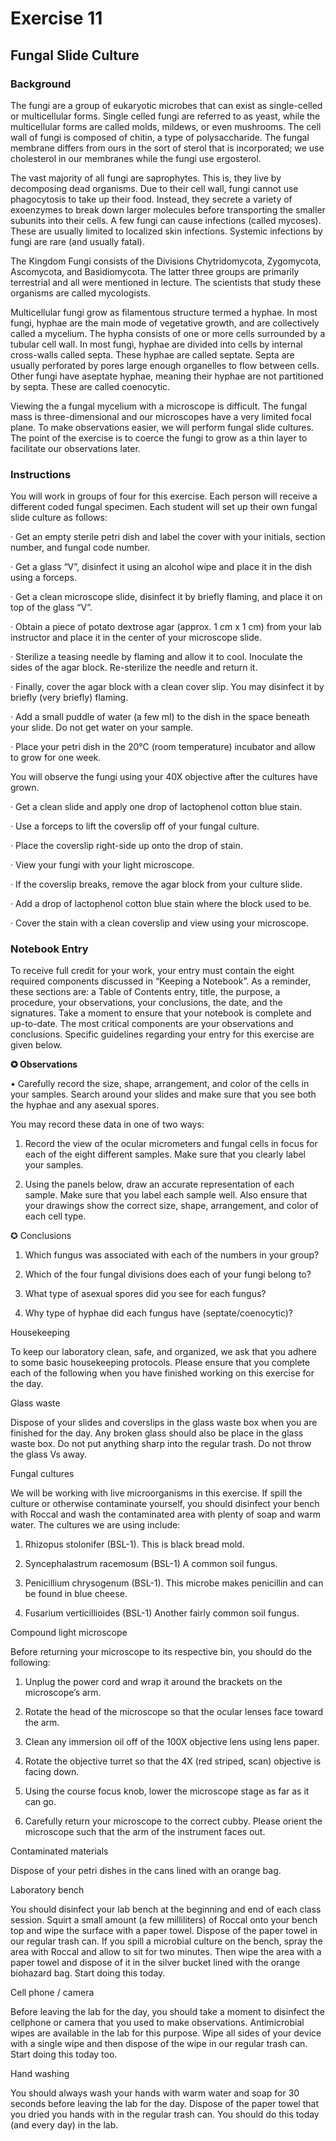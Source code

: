 # Exercise 11

## Fungal Slide Culture

### Background

The fungi are a group of eukaryotic microbes that can exist as single-celled or multicellular forms. Single celled fungi are referred to as yeast, while the multicellular forms are called molds, mildews, or even mushrooms. The cell wall of fungi is composed of chitin, a type of polysaccharide. The fungal membrane differs from ours in the sort of sterol that is incorporated; we use cholesterol in our membranes while the fungi use ergosterol.

The vast majority of all fungi are saprophytes. This is, they live by decomposing dead organisms. Due to their cell wall, fungi cannot use phagocytosis to take up their food. Instead, they secrete a variety of exoenzymes to break down larger molecules before transporting the smaller subunits into their cells. A few fungi can cause infections (called mycoses). These are usually limited to localized skin infections. Systemic infections by fungi are rare (and usually fatal).

The Kingdom Fungi consists of the Divisions Chytridomycota, Zygomycota, Ascomycota, and Basidiomycota. The latter three groups are primarily terrestrial and all were mentioned in lecture. The scientists that study these organisms are called mycologists.

Multicellular fungi grow as filamentous structure termed a hyphae. In most fungi, hyphae are the main mode of vegetative growth, and are collectively called a mycelium. The hypha consists of one or more cells surrounded by a tubular cell wall. In most fungi, hyphae are divided into cells by internal cross-walls called septa. These hyphae are called septate. Septa are usually perforated by pores large enough organelles to flow between cells. Other fungi have aseptate hyphae, meaning their hyphae are not partitioned by septa. These are called coenocytic.

Viewing the a fungal mycelium with a microscope is difficult. The fungal mass is three-dimensional and our microscopes have a very limited focal plane. To make observations easier, we will perform fungal slide cultures. The point of the exercise is to coerce the fungi to grow as a thin layer to facilitate our observations later.

### Instructions

You will work in groups of four for this exercise. Each person will receive a different coded fungal specimen. Each student will set up their own fungal slide culture as follows:

· Get an empty sterile petri dish and label the cover with your initials, section number, and fungal code number.

· Get a glass “V”, disinfect it using an alcohol wipe and place it in the dish using a forceps.

· Get a clean microscope slide, disinfect it by briefly flaming, and place it on top of the glass “V”.

· Obtain a piece of potato dextrose agar (approx. 1 cm x 1 cm) from your lab instructor and place it in the center of your microscope slide.

· Sterilize a teasing needle by flaming and allow it to cool. Inoculate the sides of the agar block. Re-sterilize the needle and return it.

· Finally, cover the agar block with a clean cover slip. You may disinfect it by briefly (very briefly) flaming.

· Add a small puddle of water (a few ml) to the dish in the space beneath your slide. Do not get water on your sample.

· Place your petri dish in the 20°C (room temperature) incubator and allow to grow for one week.



You will observe the fungi using your 40X objective after the cultures have grown.

· Get a clean slide and apply one drop of lactophenol cotton blue stain.

· Use a forceps to lift the coverslip off of your fungal culture.

· Place the coverslip right-side up onto the drop of stain.

· View your fungi with your light microscope.

· If the coverslip breaks, remove the agar block from your culture slide.

· Add a drop of lactophenol cotton blue stain where the block used to be.

· Cover the stain with a clean coverslip and view using your microscope.



### Notebook Entry

To receive full credit for your work, your entry must contain the eight required components discussed in “Keeping a Notebook”. As a reminder, these sections are: a Table of Contents entry, title, the purpose, a procedure, your observations, your conclusions, the date, and the signatures. Take a moment to ensure that your notebook is complete and up-to-date. The most critical components are your observations and conclusions. Specific guidelines regarding your entry for this exercise are given below.  

**✪ Observations**

• Carefully record the size, shape, arrangement, and color of the cells in your samples. Search around your slides and make sure that you see both the hyphae and any asexual spores.

You may record these data in one of two ways:

1) Record the view of the ocular micrometers and fungal cells in focus for each of the eight different samples. Make sure that you clearly label your samples.

2) Using the panels below, draw an accurate representation of each sample. Make sure that you label each sample well. Also ensure that your drawings show the correct size, shape, arrangement, and color of each cell type.









✪ Conclusions

1) Which fungus was associated with each of the numbers in your group? 

2) Which of the four fungal divisions does each of your fungi belong to? 

3) What type of asexual spores did you see for each fungus? 

4) Why type of hyphae did each fungus have (septate/coenocytic)?





Housekeeping

To keep our laboratory clean, safe, and organized, we ask that you adhere to some basic housekeeping protocols. Please ensure that you complete each of the following when you have finished working on this exercise for the day.

Glass waste

Dispose of your slides and coverslips in the glass waste box when you are finished for the day. Any broken glass should also be place in the glass waste box. Do not put anything sharp into the regular trash. Do not throw the glass Vs away.

Fungal cultures

We will be working with live microorganisms in this exercise. If spill the culture or otherwise contaminate yourself, you should disinfect your bench with Roccal and wash the contaminated area with plenty of soap and warm water. The cultures we are using include:

1. Rhizopus stolonifer (BSL-1). This is black bread mold.

2. Syncephalastrum racemosum (BSL-1) A common soil fungus.

3. Penicillium chrysogenum (BSL-1). This microbe makes penicillin and can be found in blue cheese.

4. Fusarium verticillioides (BSL-1) Another fairly common soil fungus.

Compound light microscope

Before returning your microscope to its respective bin, you should do the following:

1. Unplug the power cord and wrap it around the brackets on the microscope’s arm.

2. Rotate the head of the microscope so that the ocular lenses face toward the arm.

3. Clean any immersion oil off of the 100X objective lens using lens paper.

4. Rotate the objective turret so that the 4X (red striped, scan) objective is facing down.

5. Using the course focus knob, lower the microscope stage as far as it can go.

6. Carefully return your microscope to the correct cubby. Please orient the microscope such that the arm of the instrument faces out.

Contaminated materials

Dispose of your petri dishes in the cans lined with an orange bag.

Laboratory bench

You should disinfect your lab bench at the beginning and end of each class session. Squirt a small amount (a few milliliters) of Roccal onto your bench top and wipe the surface with a paper towel. Dispose of the paper towel in our regular trash can. If you spill a microbial culture on the bench, spray the area with Roccal and allow to sit for two minutes. Then wipe the area with a paper towel and dispose of it in the silver bucket lined with the orange biohazard bag. Start doing this today.

Cell phone / camera

Before leaving the lab for the day, you should take a moment to disinfect the cellphone or camera that you used to make observations. Antimicrobial wipes are available in the lab for this purpose. Wipe all sides of your device with a single wipe and then dispose of the wipe in our regular trash can. Start doing this today too.

Hand washing

You should always wash your hands with warm water and soap for 30 seconds before leaving the lab for the day. Dispose of the paper towel that you dried you hands with in the regular trash can. You should do this today (and every day) in the lab.
